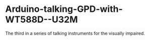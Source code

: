 # Arduino-talking-GPD-with-WT588D--U32M
The third in a series of talking instruments for the visually impaired.
